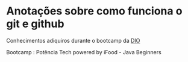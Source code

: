 # Anotações sobre como funciona o git e github

Conhecimentos adiquiros durante o bootcamp da [DIO](https://www.dio.me/)

Bootcamp : Potência Tech powered by iFood - Java Beginners

